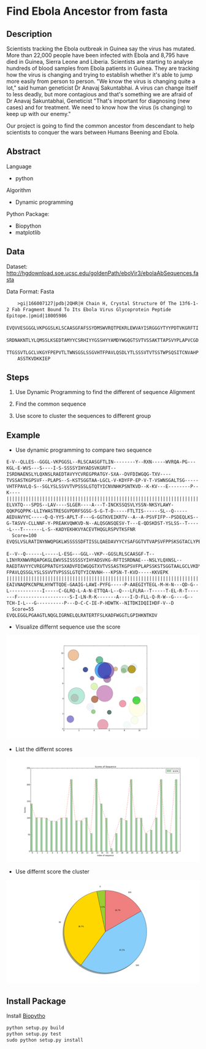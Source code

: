 # Find Ebola Ancestor from fasta

## Description

Scientists tracking the Ebola outbreak in Guinea say the virus has mutated. More than 22,000 people have been infected with Ebola and 8,795 have died in Guinea, Sierra Leone and Liberia. Scientists are starting to analyse hundreds of blood samples from Ebola patients in Guinea. They are tracking how the virus is changing and trying to establish whether it's able to jump more easily from person to person. "We know the virus is changing quite a lot," said human geneticist Dr Anavaj Sakuntabhai. A virus can change itself to less deadly, but more contagious and that's something we are afraid of Dr Anavaj Sakuntabhai, Geneticist "That's important for diagnosing (new cases) and for treatment. We need to know how the virus (is changing) to keep up with our enemy."

Our project is going to  find the common ancestor from descendant to help scientists to conquer the wars between Humans Beening and Ebola.

## Abstract

Language

- python

Algorithm

- Dynamic programming

Python Package:

- Biopython
- matplotlib

## Data

Dataset: http://hgdownload.soe.ucsc.edu/goldenPath/eboVir3/ebolaAbSequences.fasta

Data Format: Fasta

```
    >gi|166007127|pdb|2QHR|H Chain H, Crystal Structure Of The 13f6-1-2 Fab Fragment Bound To Its Ebola Virus Glycoprotein Peptide Epitope.|pmid|18005986
    EVQVVESGGGLVKPGGSLKLSCAASGFAFSSYDMSWVRQTPEKRLEWVAYISRGGGYTYYPDTVKGRFTI
    SRDNAKNTLYLQMSSLKSEDTAMYYCSRHIYYGSSHYYAMDYWGQGTSVTVSSAKTTAPSVYPLAPVCGD
    TTGSSVTLGCLVKGYFPEPVTLTWNSGSLSSGVHTFPAVLQSDLYTLSSSVTVTSSTWPSQSITCNVAHP
    ASSTKVDKKIEP
```

## Steps

1. Use Dynamic Programming to find the different of sequence Alignment 

2. Find the common sequence

3. Use score to cluster the sequences to different group

## Example

- Use dynamic programming to compare two sequence

```
E-V--QLLES--GGGL-VKPGGSL--RLSCAASGFTLIN--------Y--RXN-----WVRQA-PG---KGL-E-WVS---S----I-S-SSSSYIHYADSVKGRFT--ISRDNAENSLYLQXNSLRAEDTAVYYCVREGPRATGY-SXA--DVFDIWGQG-TXV----TVSSASTKGPSVF--PLAPS--S-KSTSGGTAA-LGCL-V-KDYFP-EP-V-T-VSWNSGALTSG-----VHTFPAVLQ-S--SGLYSLSSVVTVPSSSLGTQTYICNVNHKPSNTKVD--K-KV---E--------P--K----
||||||||||||||||||||||||||||||||||||||||||||||||||||||||||||||||||||||||||||||||||||||||||||||||||||||||||||||||||||||||||||||||||||||||||||||||||||||||||||||||||||||||||||||||||||||||||||||||||||||||||||||||||||||||||||||||||||||||||||||||||||||||||||||||||||||||||||||||||||||||||||||||||||||||||||||||||||||||||
ELVXTQ---SPDS--LAV----SLGER----A---T-INCKSSQSVLYSSN-NKSYLAWY-QQKPGQPPK-LLIYWASTRESGVPDRFSGSG-S-G-T-D-----FTLTIS------SL--Q-----AEDVAVYYC-----Q-Q-YYS-APLT-F---G-GGTKVEIKRTV--A--A-PSVFIFP--PSDEQLKS--G-TASVV-CLLNNF-Y-PREAKVQWKVD-N--ALQSGNSQESV-T---E-QDSKDST-YSLSS--T-----L---T-------L-S--KADYEKHKVYACEVTHQGLRSPVTKSFNR
  Score=100
EVQSLVSLRATINYNWQPGKLWSSSSSDFTISSLQAEDAVYYCYSAFGGTVTVAPSVFPPSKSGTACLYPEVVNALSGVTQSSYSLSSTLTSKDKKVEPK

E--V--Q------L-----L-ESG---GGL--VKP--GGSLRLSCAASGF-T--LINYRXNWVRQAPGKGLEWVSSISSSSSYIHYADSVKG-RFTISRDNAE---NSLYLQXNSL--RAEDTAVYYCVREGPRATGYSXADVFDIWGQGTXVTVSSASTKGPSVFPLAPSSKSTSGGTAALGCLVKDYFPEPVTVSWNSGALTSGVHT-FPAVLQSSGLYSLSSVVTVPSSSLGTQTYICNVNH---KPSN-T-KVD-----KKVEPK
|||||||||||||||||||||||||||||||||||||||||||||||||||||||||||||||||||||||||||||||||||||||||||||||||||||||||||||||||||||||||||||||||||||||||||||||||||||||||||||||||||||||||||||||||||||||||||||||||||||||||||||||||||||||||||||||||||||||||||||||||||||||||||||||||||||||||||||
EAIVNAQPKCNPNLHYWTTQDE-GAAIG-LAWI-PYFG-----P-AAEGIYTEGL-M-H-N---QD-G--L------------I-----C-GLRQ-L-A-N-ETTQA-L--Q---LFLRA--T-----T-EL-R-T-------F-------------------S-I-LN-R-K-------A----I-D-FLL-Q-R-W--G----G--TCH-I-L---G----------P---D-C-C-IE-P-HDWTK--NITDKIDQIIHDF-V--D
  Score=55
EVQLEGGLPGAAGTLNQGLIGRNELQLRATERTFSLKADFWGGTLGPIHKNTKDV
```

- Visualize differnt sequence use the score

<img alt="bar img" src="/img/ellipses.png"/>

- List the differnt scores

<img alt="bar img" src="/img/score_sequence_bar.png"/>

- Use differnt score the cluster

<img alt="bar img" src="/img/cluster_pie_charts.png"/>

## Install Package

<!--
FP-growth:

    git clone https://github.com/enaeseth/python-fp-growth.git
    cd python-fp-growth
    python setup.py install
    sudo python setup.py install

Test FP-Growth

    python -m fp_growth -s 4 examples/tsk.csv
-->
Install [Biopytho](http://biopython.org/wiki/Download)

    python setup.py build
    python setup.py test
    sudo python setup.py install
